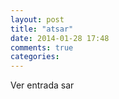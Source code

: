```yaml
---
layout: post
title: "atsar"
date: 2014-01-28 17:48
comments: true
categories: 
---
```

Ver entrada sar

